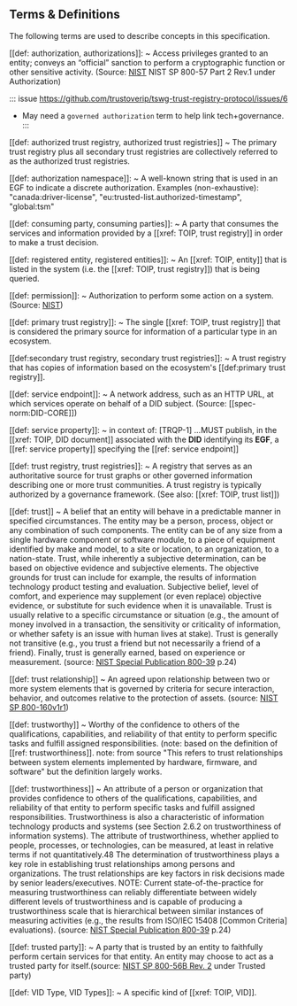 
[//]: # (Pandoc Formatting Macros)

[//]: # (Portable Document Format)

[//]: # (blank)

[//]: # (: file format defined by ISO 32000-2)

## Terms & Definitions
The following terms are used to describe concepts in this specification.

[[def: authorization, authorizations]]:
~ Access privileges granted to an entity; conveys an “official” sanction to perform a cryptographic function or other sensitive activity. (Source: [NIST](https://csrc.nist.gov/glossary/term/permission) NIST SP 800-57 Part 2 Rev.1 under Authorization)

::: issue 
https://github.com/trustoverip/tswg-trust-registry-protocol/issues/6
- May need a `governed authorization` term to help link tech+governance.
:::

[[def: authorized trust registry, authorized trust registries]]
~ The primary trust registry plus all secondary trust registries are collectively referred to as the authorized trust registries.

[[def: authorization namespace]]:
~ A well-known string that is used in an EGF to indicate a discrete authorization. Examples (non-exhaustive): "canada:driver-license", "eu:trusted-list.authorized-timestamp", "global:tsm"

[[def: consuming party, consuming parties]]:
~ A party that consumes the services and information provided by a [[xref: TOIP, trust registry]] in order to make a trust decision.

[[def: registered entity, registered entities]]:
~ An [[xref: TOIP, entity]] that is listed in the system (i.e. the [[xref: TOIP, trust registry]]) that is being queried. 

[[def: permission]]:
~  Authorization to perform some action on a system. (Source: [NIST](https://csrc.nist.gov/glossary/term/permission))

[[def: primary trust registry]]:
~ The single [[xref: TOIP, trust registry]] that is considered the primary source for information of a particular type in an ecosystem.

[[def:secondary trust registry, secondary trust registries]]:
~ A trust registry that has copies of information based on the ecosystem's [[def:primary trust registry]]. 

[[def: service endpoint]]:
~ A network address, such as an HTTP URL, at which services operate on behalf of a DID subject. (Source: [[spec-norm:DID-CORE]])

[[def: service property]]:
~ in context of: [TRQP-1] ...MUST publish, in the [[xref: TOIP, DID document]] associated with the **DID** identifying its **EGF**, a [[ref: service property]] specifying the [[ref: service endpoint]]

[[def: trust registry, trust registries]]: 
~ A registry that serves as an authoritative source for trust graphs or other governed information describing one or more trust communities. A trust registry is typically authorized by a governance framework.  (See also: [[xref: TOIP, trust list]])

[[def: trust]]
~ A belief that an entity will behave in a predictable manner in specified circumstances. The entity may be a person, process, object or any combination of such components. The entity can be of any size from a single hardware component or software module, to a piece of equipment identified by make and model, to a site or location, to an organization, to a nation-state. Trust, while inherently a subjective determination, can be based on objective evidence and subjective elements. The objective grounds for trust can include for example, the results of information technology product testing and evaluation. Subjective belief, level of comfort, and experience may supplement (or even replace) objective evidence, or substitute for such evidence when it is unavailable. Trust is usually relative to a specific circumstance or situation (e.g., the amount of money involved in a transaction, the sensitivity or criticality of information, or whether safety is an issue with human lives at stake). Trust is generally not transitive (e.g., you trust a friend but not necessarily a friend of a friend). Finally, trust is generally earned, based on experience or measurement. (source: [NIST Special Publication 800-39](https://nvlpubs.nist.gov/nistpubs/Legacy/SP/nistspecialpublication800-39.pdf) p.24)

[[def: trust relationship]]
~ An agreed upon relationship between two or more system elements that is governed by criteria for secure interaction, behavior, and outcomes relative to the protection of assets. (source: [NIST SP 800-160v1r1](https://nvlpubs.nist.gov/nistpubs/SpecialPublications/NIST.SP.800-160v1r1.pdf))

[[def: trustworthy]]
~ Worthy of the confidence to others of the qualifications, capabilities, and reliability of that entity to perform specific tasks and fulfill assigned responsibilities. (note: based on the definition of [[ref: trustworthiness]]. note: from source "This refers to trust relationships between system elements implemented by hardware, firmware, and software" but the definition largely works.

[[def: trustworthiness]]
~ An attribute of a person or organization that provides confidence to others of the qualifications, capabilities, and reliability of that entity to perform specific tasks and fulfill assigned responsibilities. Trustworthiness is also a characteristic of information technology products and systems (see Section 2.6.2 on trustworthiness of information systems). The attribute of trustworthiness, whether applied to people, processes, or technologies, can be measured, at least in relative terms if not quantitatively.48 The determination of trustworthiness plays a key role in establishing trust relationships among persons and organizations. The trust relationships are key factors in risk decisions made by senior leaders/executives. NOTE: Current state-of-the-practice for measuring trustworthiness can reliably differentiate between widely different levels of trustworthiness and is capable of producing a trustworthiness scale that is hierarchical between similar instances of measuring activities (e.g., the results from ISO/IEC 15408 [Common Criteria] evaluations). (source: [NIST Special Publication 800-39](https://nvlpubs.nist.gov/nistpubs/Legacy/SP/nistspecialpublication800-39.pdf) p.24)


[[def: trusted party]]:
~ A party that is trusted by an entity to faithfully perform certain services for that entity. An entity may choose to act as a trusted party for itself.(source: [NIST SP 800-56B Rev. 2](https://doi.org/10.6028/NIST.SP.800-56Br2) under Trusted party)

[[def: VID Type, VID Types]]:
~ A specific kind of [[xref: TOIP, VID]].


